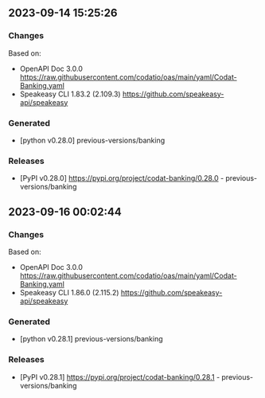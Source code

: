 

## 2023-09-14 15:25:26
### Changes
Based on:
- OpenAPI Doc 3.0.0 https://raw.githubusercontent.com/codatio/oas/main/yaml/Codat-Banking.yaml
- Speakeasy CLI 1.83.2 (2.109.3) https://github.com/speakeasy-api/speakeasy
### Generated
- [python v0.28.0] previous-versions/banking
### Releases
- [PyPI v0.28.0] https://pypi.org/project/codat-banking/0.28.0 - previous-versions/banking

## 2023-09-16 00:02:44
### Changes
Based on:
- OpenAPI Doc 3.0.0 https://raw.githubusercontent.com/codatio/oas/main/yaml/Codat-Banking.yaml
- Speakeasy CLI 1.86.0 (2.115.2) https://github.com/speakeasy-api/speakeasy
### Generated
- [python v0.28.1] previous-versions/banking
### Releases
- [PyPI v0.28.1] https://pypi.org/project/codat-banking/0.28.1 - previous-versions/banking